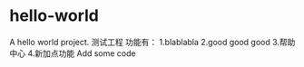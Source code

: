 # hello-world
A hello world project.
测试工程
功能有：
  1.blablabla
  2.good good good
  3.帮助中心
  4.新加点功能
Add some code
